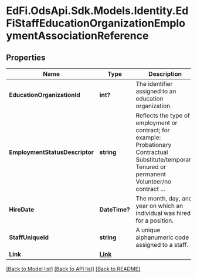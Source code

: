# EdFi.OdsApi.Sdk.Models.Identity.EdFiStaffEducationOrganizationEmploymentAssociationReference
## Properties

Name | Type | Description | Notes
------------ | ------------- | ------------- | -------------
**EducationOrganizationId** | **int?** | The identifier assigned to an education organization. | 
**EmploymentStatusDescriptor** | **string** | Reflects the type of employment or contract; for example:         Probationary         Contractual         Substitute/temporary         Tenured or permanent         Volunteer/no contract         ... | 
**HireDate** | **DateTime?** | The month, day, and year on which an individual was hired for a position. | 
**StaffUniqueId** | **string** | A unique alphanumeric code assigned to a staff. | 
**Link** | [**Link**](Link.md) |  | [optional] 

[[Back to Model list]](../README.md#documentation-for-models) [[Back to API list]](../README.md#documentation-for-api-endpoints) [[Back to README]](../README.md)

